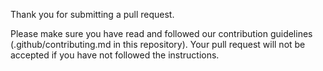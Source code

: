 Thank you for submitting a pull request.

Please make sure you have read and followed our contribution guidelines
(.github/contributing.md in this repository). Your pull request will not be
accepted if you have not followed the instructions.

